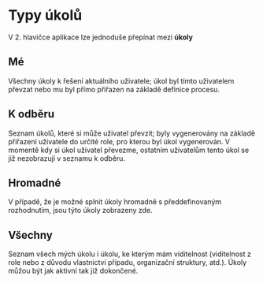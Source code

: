 # Typy úkolů

V 2. hlavičce aplikace lze jednoduše přepínat mezi **úkoly**

## Mé

Všechny úkoly k řešení aktuálního uživatele; úkol byl tímto uživatelem převzat nebo mu byl přímo přiřazen na základě definice procesu.

## K odběru

Seznam úkolů, které si může uživatel převzít; byly vygenerovány na základě přiřazení uživatele do určité role, pro kterou byl úkol vygenerován. V momentě kdy si úkol uživatel převezme, ostatním uživatelům tento úkol se již nezobrazují v seznamu k odběru.

## Hromadné

V případě, že je možné splnit úkoly hromadně s předdefinovaným rozhodnutím, jsou týto úkoly zobrazeny zde.

## Všechny

Seznam všech mých úkolu i úkolu, ke kterým mám viditelnost (viditelnost z role nebo z důvodu vlastnictví případu, organizační struktury, atd.). Úkoly můžou být jak aktivní tak již dokončené.